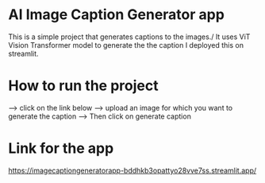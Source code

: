 # AI Image Caption Generator app
This is a simple project that generates captions to the images./
It uses ViT Vision Transformer model to generate the the caption I deployed this on streamlit.
# How to run the project 
--> click on the link below 
--> upload an image for which you want to generate the caption
--> Then click on generate caption

# Link for the app
https://imagecaptiongeneratorapp-bddhkb3opattyo28vve7ss.streamlit.app/
